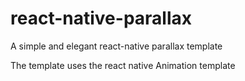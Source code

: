 # react-native-parallax
A simple and elegant react-native parallax template

The template uses the react native Animation template

[logo]: https://github.com/Deepakar01/react-native-parallax/parallax.gif "Parallax Animation"